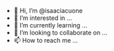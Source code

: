 - 👋 Hi, I’m @isaaciacuone
- 👀 I’m interested in ...
- 🌱 I’m currently learning ...
- 💞️ I’m looking to collaborate on ...
- 📫 How to reach me ...

<!---
isaaciacuone/isaaciacuone is a ✨ special ✨ repository because its `README.md` (this file) appears on your GitHub profile.
You can click the Preview link to take a look at your changes.
--->
